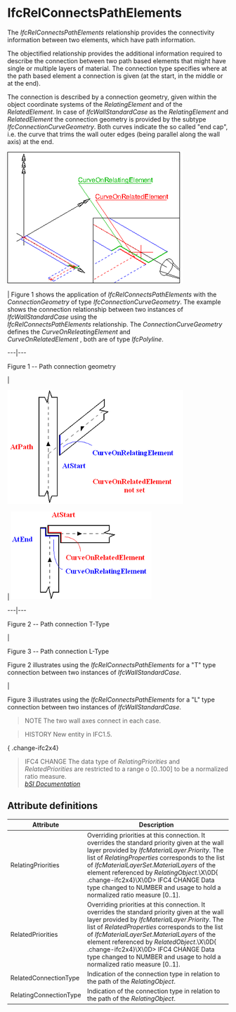 IfcRelConnectsPathElements
==========================
The _IfcRelConnectsPathElements_ relationship provides the connectivity
information between two elements, which have path information.  
  
The objectified relationship provides the additional information required to
describe the connection between two path based elements that might have single
or multiple layers of material. The connection type specifies where at the
path based element a connection is given (at the start, in the middle or at
the end).  
  
The connection is described by a connection geometry, given within the object
coordinate systems of the _RelatingElement_ and of the _RelatedElement_. In
case of _IfcWallStandardCase_ as the _RelatingElement_ and _RelatedElement_
the connection geometry is provided by the subtype
_IfcConnectionCurveGeometry_. Both curves indicate the so called "end cap",
i.e. the curve that trims the wall outer edges (being parallel along the wall
axis) at the end.  
  
  
  
![wall connection](../figures/ifcrelconnectspathelements-fig1.png)  
  
| Figure 1 shows the application of _IfcRelConnectsPathElements_ with the
_ConnectionGeometry_ of type _IfcConnectionCurveGeometry_. The example shows
the connection relationship between two instances of _IfcWallStandardCase_
using the  
_IfcRelConnectsPathElements_ relationship. The _ConnectionCurveGeometry_
defines the _CurveOnReleatingElement_ and  
_CurveOnRelatedElement_ , both are of type _IfcPolyline_.  
  
---|---  
  
  
  

Figure 1 -- Path connection geometry

  
  
|  
  
  
  
  
  
  
  
![wall connection](../figures/ifcrelconnectspathelements-fig3.png)  
  
|  ![wall connection](../figures/ifcrelconnectspathelements-fig2.png)  
  
  
---|---  
  
  
  

Figure 2 -- Path connection T-Type

  
  
|  

Figure 3 -- Path connection L-Type

  
  
  
  
  
  

Figure 2 illustrates using the _IfcRelConnectsPathElements_ for a "T" type
connection between two instances of _IfcWallStandardCase_.

  
  
|  

Figure 3 illustrates using the _IfcRelConnectsPathElements_ for a "L" type
connection between two instances of _IfcWallStandardCase_.

  
  
  
  
  
  
> NOTE  The two wall axes connect in each case.  
  
  
  
> HISTORY  New entity in IFC1.5.  
  
{ .change-ifc2x4}  
> IFC4 CHANGE  The data type of _RelatingPriorities_ and _RelatedPriorities_
> are restricted to a range o [0..100] to be a normalized ratio measure.  
[ _bSI
Documentation_](https://standards.buildingsmart.org/IFC/DEV/IFC4_2/FINAL/HTML/schema/ifcsharedbldgelements/lexical/ifcrelconnectspathelements.htm)


Attribute definitions
---------------------
| Attribute              | Description                                                                                                                                                                                                                                                                                                                                                                                                                 |
|------------------------|-----------------------------------------------------------------------------------------------------------------------------------------------------------------------------------------------------------------------------------------------------------------------------------------------------------------------------------------------------------------------------------------------------------------------------|
| RelatingPriorities     | Overriding priorities at this connection. It overrides the standard priority given at the wall layer provided by _IfcMaterialLayer_._Priority_. The list of _RelatingProperties_ corresponds to the list of _IfcMaterialLayerSet_._MaterialLayers_ of the element referenced by _RelatingObject_.\X\0D{ .change-ifc2x4}\X\0D> IFC4 CHANGE  Data type changed to NUMBER and usage to hold a normalized ratio measure [0..1]. |
| RelatedPriorities      | Overriding priorities at this connection. It overrides the standard priority given at the wall layer provided by _IfcMaterialLayer_._Priority_. The list of _RelatedProperties_ corresponds to the list of _IfcMaterialLayerSet_._MaterialLayers_ of the element referenced by _RelatedObject_.\X\0D{ .change-ifc2x4}\X\0D> IFC4 CHANGE  Data type changed to NUMBER and usage to hold a normalized ratio measure [0..1].   |
| RelatedConnectionType  | Indication of the connection type in relation to the path of the _RelatingObject_.                                                                                                                                                                                                                                                                                                                                          |
| RelatingConnectionType | Indication of the connection type in relation to the path of the _RelatingObject_.                                                                                                                                                                                                                                                                                                                                          |

